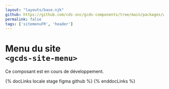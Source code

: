 ```yaml
---
layout: "layouts/base.njk"
github: https://github.com/cds-snc/gcds-components/tree/main/packages/web/src/components/gcds-site-menu
permalink: false
tags: ['sitemenuFR', 'header']
---
```


# Menu du site <br>`<gcds-site-menu>`

Ce composant est en cours de développement.

{% docLinks locale stage figma github %}
{% enddocLinks %}

<br/>
